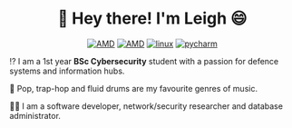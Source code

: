 <h1 align="center">   
🍣 Hey there! I'm Leigh 😄 </h3>

<p align="center"><a href="https://www.cclonline.com/product/346062/AXRX-6700XT-12GBD6-3DHE/OC/Graphics-Cards/PowerColor-Radeon-RX-6700-XT-Red-Devil-12GB-Overclocked-Graphics-Card/VGA6120/"><img src="https://img.shields.io/badge/AMD-RX%206700%20XT-red" alt="AMD"></a> 
<a href="https://www.amd.com/en/products/cpu/amd-ryzen-5-5600x"><img src="https://img.shields.io/badge/AMD-Ryzen%205%205600X-red" alt="AMD"></a> <a href="https://ubuntu.com"><img src="https://img.shields.io/badge/Ubuntu-E95420?style=for-the-badge&amp;logo=ubuntu&amp;logoColor=white" alt="linux"></a> 
<a href="https://www.jetbrains.com/pycharm/"><img src="https://img.shields.io/badge/PyCharm-blue?style=for-the-badge&amp;logo=pycharm" alt="pycharm"></a></p>

⁉️  I am a 1st year **BSc Cybersecurity** student with a passion for defence systems and information hubs.

🎵 Pop, trap-hop and fluid drums are my favourite genres of music.

🧑‍💻 I am a software developer, network/security researcher and database administrator.
